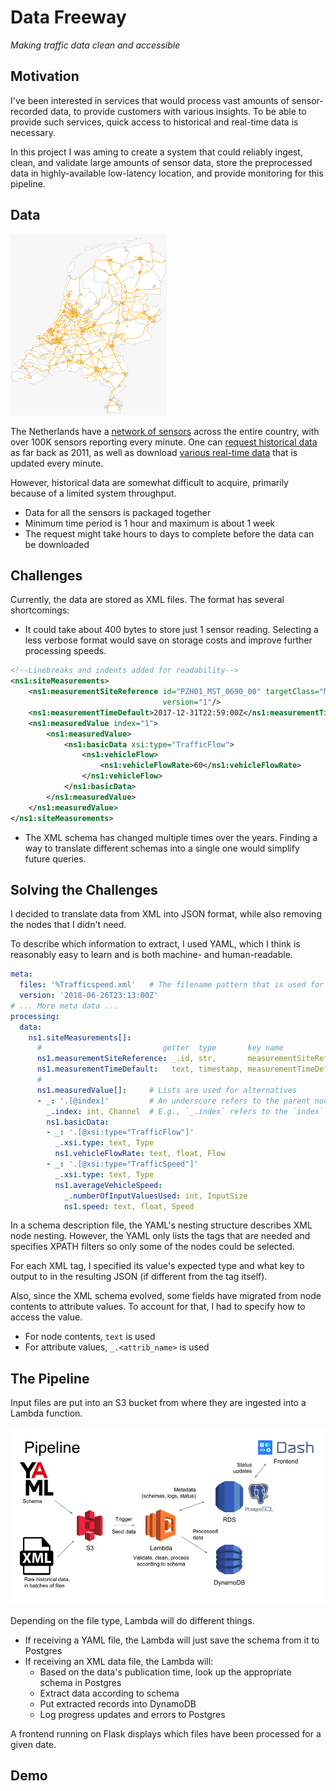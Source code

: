 # Data Freeway
_Making traffic data clean and accessible_



## Motivation

I've been interested in services that would process
vast amounts of sensor-recorded data, to provide customers with various insights.
To be able to provide such services, quick access to historical and real-time data is necessary.

In this project I was aming to create a system that could reliably
ingest, clean, and validate large amounts of sensor data, store the
preprocessed data in highly-available low-latency location, and provide
monitoring for this pipeline.


## Data

![sensorsMap]

The Netherlands have a
[network of sensors](http://www.ndw.nu/)
across the entire country,
with over 100K sensors reporting every minute.
One can [request historical data](http://83.247.110.3/OpenDataHistorie/) as far back as 2011,
as well as download [various real-time data](http://opendata.ndw.nu/) that is updated every minute.

However, historical data are somewhat difficult to acquire,
primarily because of a limited system throughput.

* Data for all the sensors is packaged together
* Minimum time period is 1 hour and maximum is about 1 week
* The request might take hours to days to complete before the data can be downloaded


## Challenges

Currently, the data are stored as XML files. The format has several shortcomings:
* It could take about 400 bytes to store just 1 sensor reading.
Selecting a less verbose format would
save on storage costs and
improve further processing speeds.
```xml
<!--Linebreaks and indents added for readability-->
<ns1:siteMeasurements>
    <ns1:measurementSiteReference id="PZH01_MST_0690_00" targetClass="MeasurementSiteRecord"
                                  version="1"/>
    <ns1:measurementTimeDefault>2017-12-31T22:59:00Z</ns1:measurementTimeDefault>
    <ns1:measuredValue index="1">
        <ns1:measuredValue>
            <ns1:basicData xsi:type="TrafficFlow">
                <ns1:vehicleFlow>
                    <ns1:vehicleFlowRate>60</ns1:vehicleFlowRate>
                </ns1:vehicleFlow>
            </ns1:basicData>
        </ns1:measuredValue>
    </ns1:measuredValue>
</ns1:siteMeasurements>
```
* The XML schema has changed multiple times over the years.
Finding a way to translate different schemas into a single one would
simplify future queries.


## Solving the Challenges

I decided to translate data from XML into JSON format,
while also removing the nodes that I didn't need.

To describe which information to extract, I used YAML, which I think is
reasonably easy to learn and is both machine- and human-readable.

```yaml
meta:
  files: '%Trafficspeed.xml'   # The filename pattern that is used for lookups in PostgreSQL
  version: '2018-06-26T23:13:00Z'
# ... More meta data ...
processing:
  data:
    ns1.siteMeasurements[]:
      #                           getter  type       key name
      ns1.measurementSiteReference: _.id, str,       measurementSiteReference
      ns1.measurementTimeDefault:   text, timestamp, measurementTimeDefault
      #
      ns1.measuredValue[]:     # Lists are used for alternatives
      - _: '.[@index]'         # An underscore refers to the parent node
        _.index: int, Channel  # E.g., `_.index` refers to the `index` attribute of the parent
        ns1.basicData:
        - _: '.[@xsi:type="TrafficFlow"]'
          _.xsi.type: text, Type
          ns1.vehicleFlowRate: text, float, Flow
        - _: '.[@xsi:type="TrafficSpeed"]'
          _.xsi.type: text, Type
          ns1.averageVehicleSpeed:
            _.numberOfInputValuesUsed: int, InputSize
            ns1.speed: text, float, Speed
```

In a schema description file, the YAML's nesting structure describes XML node nesting.
However, the YAML only lists the tags that are needed and specifies XPATH filters
so only some of the nodes could be selected.

For each XML tag, I specified its value's expected type and
what key to output to in the resulting JSON (if different from the tag itself).

Also, since the XML schema evolved, some fields have migrated
from node contents to attribute values.
To account for that, I had to specify how to access the value.
* For node contents, ``text`` is used
* For attribute values, ``_.<attrib_name>`` is used


## The Pipeline

Input files are put into an S3 bucket from where
they are ingested into a Lambda function.

![pipeline]

Depending on the file type, Lambda will do different things.

* If receiving a YAML file, the Lambda will just save
  the schema from it to Postgres
* If receiving an XML data file, the Lambda will:
  * Based on the data's publication time,
    look up the appropriate schema in Postgres
  * Extract data according to schema
  * Put extracted records into DynamoDB
  * Log progress updates and errors to Postgres

A frontend running on Flask displays which files have been processed for a given date.



[sensorsMap]: images/map_small.png
[pipeline]: images/pipeline.png

## Demo
